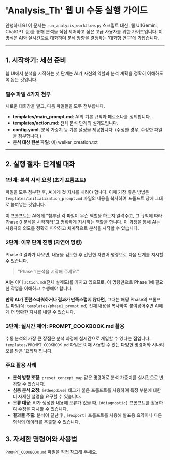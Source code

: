 # 'Analysis_Th' 웹 UI 수동 실행 가이드

안녕하세요! 이 문서는 `run_analysis_workflow.py` 스크립트 대신, 웹 UI(Gemini, ChatGPT 등)를 통해 분석을 직접 제어하고 싶은 고급 사용자를 위한 가이드입니다. 이 방식은 AI와 실시간으로 대화하며 분석 방향을 결정하는 '대화형 연구'에 가깝습니다.

---

## 1. 시작하기: 세션 준비

웹 UI에서 분석을 시작하는 첫 단계는 AI가 자신의 역할과 분석 계획을 정확히 이해하도록 돕는 것입니다.

### **필수 파일 4가지 첨부**

새로운 대화창을 열고, 다음 파일들을 모두 첨부합니다.

- **templates/main_prompt.md**: AI의 기본 규칙과 페르소나를 정의합니다.
- **templates/action.md**: 전체 분석 단계의 설계도입니다.
- **config.yaml**: 분석 가중치 등 기본 설정을 제공합니다. (수정한 경우, 수정한 파일을 첨부합니다.)
- **분석 대상 원본 파일**: 예) welker_creation.txt

---

## 2. 실행 절차: 단계별 대화

### **1단계: 분석 시작 요청 (초기 프롬프트)**

파일을 모두 첨부한 후, AI에게 첫 지시를 내려야 합니다. 이때 가장 좋은 방법은 `templates/initialization_prompt.md` 파일의 내용을 복사하여 프롬프트 창에 그대로 붙여넣는 것입니다.

이 프롬프트는 AI에게 "첨부된 각 파일이 무슨 역할을 하는지 알려주고, 그 규칙에 따라 Phase 0 분석을 시작하라"고 명확하게 지시하는 역할을 합니다. 이 과정을 통해 AI는 사용자의 의도를 정확히 파악하고 체계적으로 분석을 시작할 수 있습니다.

### **2단계: 이후 단계 진행 (자연어 명령)**

Phase 0 결과가 나오면, 내용을 검토한 후 간단한 자연어 명령으로 다음 단계를 지시할 수 있습니다.

> "Phase 1 분석을 시작해 주세요."

AI는 이미 `action.md`(전체 설계도)를 가지고 있으므로, 이 명령만으로 Phase 1에 필요한 작업을 이해하고 수행해야 합니다.

**만약 AI가 혼란스러워하거나 결과가 만족스럽지 않다면,** 그때는 해당 Phase의 프롬프트 파일(예: `templates/phase1_prompt.md`) 전체 내용을 복사하여 붙여넣어주면 AI에게 더 명확한 지시를 내릴 수 있습니다.

### **3단계: 실시간 제어: PROMPT_COOKBOOK.md 활용**

수동 분석의 가장 큰 장점은 분석 과정에 실시간으로 개입할 수 있다는 점입니다. `templates/PROMPT_COOKBOOK.md` 파일은 이때 사용할 수 있는 다양한 명령어와 시나리오를 담은 '요리책'입니다.

### **주요 활용 사례**

- **분석 방향 조정**: `preset concept_map` 같은 명령어로 분석 가중치를 실시간으로 변경할 수 있습니다.
- **심층 분석 요청**: `[#deepdive]` 태그가 붙은 프롬프트를 사용하여 특정 부분에 대한 더 자세한 설명을 요구할 수 있습니다.
- **오류 대응**: AI가 생성한 내용에 오류가 있을 때, `[#diagnostic]` 프롬프트를 활용하여 수정을 지시할 수 있습니다.
- **결과물 추출**: 분석이 끝난 후, `[#export]` 프롬프트를 사용해 발표용 요약이나 다른 형식의 데이터를 추출할 수 있습니다.

## 3. 자세한 명령어와 사용법

`PROMPT_COOKBOOK.md` 파일을 직접 참고해 주세요.
